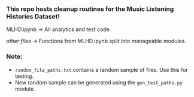 ### This repo hosts cleanup routines for the Music Listening Histories Dataset!

MLHD.ipynb -> All analytics and test code

_other files_ -> Functions from MLHD.ipynb split into manageable modules.

### Note:
- ```random_file_paths.txt``` contains a random sample of files. Use this for testing.
- New random sample can be generated using the ```gen_test_paths.py``` module.
